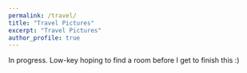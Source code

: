 ```yaml
---
permalink: /travel/
title: "Travel Pictures"
excerpt: "Travel Pictures"
author_profile: true
---
```


In progress. Low-key hoping to find a room before I get to finish this :)
